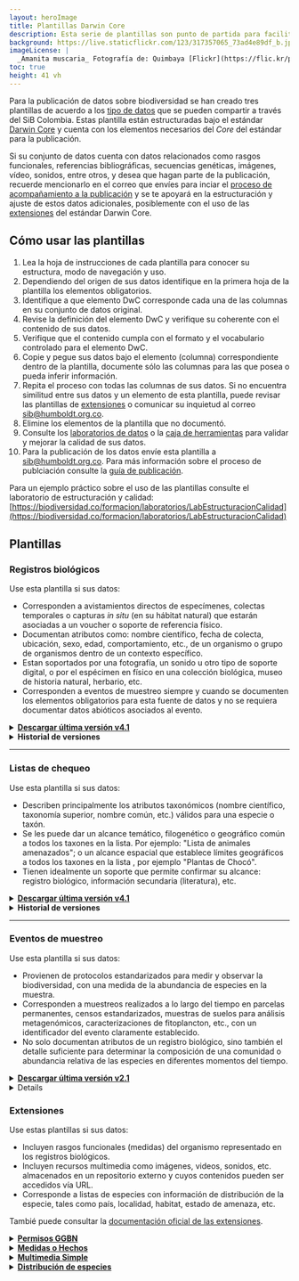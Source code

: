 ```yaml
---
layout: heroImage
title: Plantillas Darwin Core
description: Esta serie de plantillas son punto de partida para facilitar la estandarización de datos haciendo uso del Darwin Core (DwC).
background: https://live.staticflickr.com/123/317357065_73ad4e89df_b.jpg
imageLicense: |
  _Amanita muscaria_ Fotografía de: Quimbaya [Flickr](https://flic.kr/p/u3xcx)
toc: true
height: 41 vh
---
```


Para la publicación de datos sobre biodiversidad se han creado tres plantillas de acuerdo a los [tipo de datos](/compartir/tipos-de-datos) que se pueden compartir a través del SiB Colombia. Estas plantilla están estructuradas bajo el estándar [Darwin Core](/compartir/estandares) y cuenta con los elementos necesarios del _Core_ del estándar para la publicación. 

Si su conjunto de datos cuenta con datos relacionados como rasgos funcionales, referencias bibliográficas, secuencias genéticas, imágenes, vídeo, sonidos, entre otros, y desea que hagan parte de la publicación, recuerde mencionarlo en el correo que envíes para inciar el [proceso de acompañamiento a la publicación](/compartir/guia-para-publicar) y se te apoyará en la estructuración y ajuste de estos datos adicionales, posiblemente con el uso de las [extensiones](https://biodiversidad.co/recursos/plantillas-dwc#extensiones) del estándar Darwin Core.


## Cómo usar las plantillas

1. Lea la hoja de instrucciones de cada plantilla para conocer su estructura, modo de navegación y uso.
2. Dependiendo del origen de sus datos identifique en la primera hoja de la plantilla los elementos obligatorios.
3. Identifique a que elemento DwC corresponde cada una de las columnas en su conjunto de datos original.
4. Revise la definición del elemento DwC y verifique su coherente con el contenido de sus datos.
5. Verifique que el contenido cumpla con el formato y el vocabulario controlado para el elemento DwC.
6. Copie y pegue sus datos bajo el elemento (columna) correspondiente dentro de la plantilla, documente sólo las columnas para las que posea o pueda inferir información.
7. Repita el proceso con todas las columnas de sus datos. Si no encuentra similitud entre sus datos y un elemento de esta plantilla, puede revisar las plantillas de [extensiones](https://biodiversidad.co/recursos/plantillas-dwc#extensiones) o comunicar su inquietud al correo sib@humboldt.org.co.
8. Elimine los elementos de la plantilla que no documentó.
9. Consulte los [laboratorios de datos](/formacion/laboratorios) o la [caja de herramientas](/recursos/calidad-de-datos/) para validar y mejorar la calidad de sus datos.
10. Para la publicación de los datos envíe esta plantilla a sib@humboldt.org.co. Para más información sobre el proceso de publciación consulte la [guía de publicación](https://biodiversidad.co/compartir/guia-para-publicar/).

Para un ejemplo práctico sobre el uso de las plantillas consulte el laboratorio de estructuración y calidad: [https://biodiversidad.co/formacion/laboratorios/LabEstructuracionCalidad](https://biodiversidad.co/formacion/laboratorios/LabEstructuracionCalidad)				
		

## Plantillas


### Registros biológicos

Use esta plantilla si sus datos:

* Corresponden a avistamientos directos de especímenes, colectas temporales  o capturas _in situ_ (en su hábitat natural) que estarán asociadas a un voucher o soporte de referencia físico.
* Documentan atributos como: nombre científico, fecha de colecta, ubicación, sexo, edad, comportamiento, etc., de un organismo o grupo de organismos dentro de un contexto específico.
* Estan soportados por una fotografía, un sonido u otro tipo de soporte digital, o por el espécimen en físico en una colección biológica, museo de historia natural, herbario, etc.
* Corresponden a  eventos de muestreo siempre y cuando se documenten los elementos obligatorios para esta fuente de datos y no se requiera documentar datos abióticos asociados al evento.


<details>
    <summary markdown="span"><b><a href="https://drive.google.com/u/0/uc?id=18TGecPD1dH3KgiuA0i3FXD3BoEyLz5MS&export=download">Descargar última versión v4.1</a></b></summary>
<p>
    <i>Cambios realizados respecto a la versión 4.0:</i>
</p>

<ul>
  <li>Se incluyen 7 nuevos elementos incorporados en la última versión del estándar (2023-09-18).
    <ul>
      <li>caste (Casta)</li>
      <li>vitality (Estado de vitalidad)</li>
      <li>verbatimLabel (Etiqueta original)</li>
      <li>eventType (Tipo de evento)</li>
      <li>superfamily (Superfamilia)</li>
      <li>tribe (Tribu)</li>
      <li>subtribe (Subtribu)</li>
    </ul>
  </li>
  <li>Definiciones actualizadas y actualización de comentarios para varios elementos
    <ul>
      <li>footprintSpatialFit</li>
      <li>pointRadiusSpatialFit</li>
    </ul>   
  </li> 
      <li>Cambios en las instrucciones
    <ul>
      <li>Actualización de la citación</li>
    </ul>
  </li>      

</ul>
  
</details>  

<details>
    <summary markdown="span"><B>Historial de versiones</B></summary>

    <summary markdown="span"><b><a href="https://drive.google.com/u/0/uc?id=1mj0XG8GcABmTcZefQfHdHi8_ugJV3roA&export=download">Plantilla de Registros Biológicos v4.0</a></b></summary>
<p>
    <i>Cambios realizados respecto a la versión 3.5:</i>
</p>

<ul>
  <li>Se incluyen 10 nuevos elementos incorporados en la última versión del estándar (2021-08-24).
    <ul>
      <li>degreeOfEstablishment (Medios de establecimiento)</li>
      <li>pathway (Medios de establecimiento)</li>
      <li>recordedByID (ID del organismo)</li>
      <li>identifiedByID (ID de la identificación)</li>
      <li>verticalDatum (Datum vertical)</li>
      <li>verbatimIdentification (Identificación original)</li>
      <li>subfamily (Subfamilia)</li>
      <li>genericName (Nombre genérico)</li>
      <li>infragenericEpithet (Epíteto infragenérico)</li>
      <li>cultivarEpithet (Epíteto cultivar)</li>
    </ul>
  </li>
  <li>Todas las definiciones y vocabularios controlados fueron actualizadas incluyendo comentarios para facilitar la compresión de los elementos
  </li>
  <li>Cambio de obligatoriedad
    <ul>
      <li>El elemento <i>datasetId</i> deja de ser obligatorio para datos asociados a un permiso de recolección o acceso a recursos genéticos.</li>
      <li>El elemento <i>datasetName</i> deja de ser obligatorio para datos asociados a un permiso de recolección o acceso a recursos genéticos.</li>
      <li>La Extensión de permisos GGBN pasa a ser obligatoria para registros biológicos colectados bajo un permiso de recolección de especímenes o acceso a recursos genéticos y remplaza el uso de los elementos <i>datasetId</i> y <i>datasetName</i>.</li>
      <li>El elemento <i>disposition</i> deja de ser opcional y pasa a ser obligatorio para registros biológicos colectados bajo un permiso de recolección de especímenes o acceso a recursos genéticos.</li>
    </ul>   
  </li> 
      <li>Cambios en las instrucciones
    <ul>
      <li>Se mejoran las instrucciones</li>
      <li>Se incluye enlaces a la documentación oficial del estándar</li>
    </ul>
  </li>      

</ul>
  
   <a href="https://drive.google.com/u/0/uc?id=16oIiR09yAbm8B63CpR0h2phY7tqsFXSk&export=download"><b>Plantilla de Registros Biológicos v3.5</b></a>
<p><i>Cambios realizados respecto a la versión 3.4:</i></p>
<ul>
  <li>Definiciones actualizadas
    <ul>
      <li>basisOfRecord</li>
      <li>disposition</li>
      <li>preparations</li>
      <li>organismQuantity</li>
      <li>organismQuantityType</li>
    </ul>
  </li>
  <li>Cambio de obligatoriedad
    <ul>
      <li>El elemento individualCount deja de ser obligatorio y pasa a ser recomendado.</li>
      <li>El elemento <i>organismQuantity</i> deja de ser opcional y pasa a ser obligatorio para registros biológicos colectados bajo un permiso de recolección de especímenes o acceso a recursos genéticos.</li>
      <li>El elemento <i>organismQuantityType</i> deja de ser opcional y pasa a ser obligatorio para registros biológicos colectados bajo un permiso de recolección de especímenes o acceso a recursos genéticos.</li>
      <li>El elemento <i>disposition</i> deja de ser opcional y pasa a ser obligatorio para registros biológicos colectados bajo un permiso de recolección de especímenes o acceso a recursos genéticos.</li>
      <li>El elemento <i>preparations</i> deja  de ser recomendado y pasa a ser obligatorio para registros biológicos colectados bajo un permiso de recolección de especímenes o acceso a recursos genéticos.</li>
    </ul>   
  </li> 
      <li>Cambios en las instrucciones
    <ul>
      <li>Se añaden elementos obligatorios a la tabla de instrucciones</li>
      <li>Actualización citación</li>
    </ul>
  </li>      

</ul>
  
    <a href="https://drive.google.com/a/humboldt.org.co/uc?authuser=2&id=18QECbc_8aobmpxsLLKU8QFsRJIm-QBF6&export=download"><b>Plantilla de Registros Biológicos v3.4</b></a>
<p><i>Cambios realizados respecto a la versión 3.3:</i></p>
<ul>
  <li>Definiciones actualizadas
    <ul>
      <li>basisOfrecord</li>
      <li>institutionCode</li>
      <li>collectionCode</li>
      <li>catalogNumber</li>
      <li>type</li>
      <li>institutionID</li>
      <li>collectionID</li>
      <li>datasetID</li>
      <li>datasetName</li>
      <li>scientificName</li>
    </ul>
  </li>
  <li>Cambio de obligatoriedad
    <ul>
      <li>El elemento <i>catalogNumber</i> deja de ser obligatorio y pasa a ser condicional.</li>
      <li>El elemento type deja de ser recomendado y pasa a ser obligatorio.</li>
      <li>El elemento <i>otherCatalogNumbers</i> deja de ser obligatorio para registros biológicos colectados bajo un permiso de recolección de especímenes o acceso a recursos genéticos.</li>
      <li>El elemento datasetName pasa a ser obligatorio para registros biológicos colectados bajo un permiso de recolección de especÌmenes o acceso a recursos genéticos.</li>
      <li>El elemento <i>datasetID</i> pasa a ser obligatorio para los registros biológicos colectados bajo un permiso de recolección de especímenes o acceso a recursos genéticos.</li>
      <li>El elemento <i>preparations</i> pasa a ser recomendado.</li>
      <li>El elemento <i>taxonRank</i> pasa a ser obligatorio.</li>
    </ul>
 </li>  
 <li>Cambios en las instrucciones
    <ul>
      <li>Actualización enlaces.</li>
      <li>Se incluye una tabla describiendo los elementos obligatorios según el origen de los registros biológicos.</li>
      <li>Creación de una nueva categoría de obligatoriedad: 'Elemento obligatorio para al menos un tipo de registro biológico y recomendado en al documentación de un buen registro biológico'.</li>
      <li>Actualización menor en los textos.</li>
      <li>Cambios menores en el diseño para mejor visibilidad de la tabla.</li> 
      <li>Actualización citación</li>
    </ul>
 </li>      
    
</ul>
    
<a href="https://drive.google.com/uc?export=download&id=1ik_etAy1SAGplzanh5D9OA7-1IVDAQsq"><b>Plantilla de Registros Biológicos v3.3</b></a> 
    <p><i>Revisada y editada 2017-11</i></p>
    
<a href="https://drive.google.com/a/humboldt.org.co/uc?authuser=2&id=1NwpYvbragT62gS5Pa6bE4YWGSIE6jxao&export=download"><b>Plantilla de Registros Biológicos v3.1</b></a> 
 <p><i>Revisada y editada 2017-04</i></p>   
    
<a href="https://drive.google.com/a/humboldt.org.co/uc?authuser=2&id=197GjqdIAVXppnc798nW656UDPiAn28xx&export=download"><b>Plantilla de Registros Biológicos v3.0</b></a> 
 <p><i>Revisada y editada 2013-11</i></p>    
    
<a href="https://drive.google.com/a/humboldt.org.co/uc?authuser=2&id=1qE-1rCfFklxyUR9xvim9tqoGAj-iU3U4&export=download"><b>Plantilla de Registros Biológicos v2.0</b></a> 
 <p><i>Revisada y editada 2013-05</i></p>   

<a href="https://drive.google.com/a/humboldt.org.co/uc?authuser=2&id=1bEfdcGc31NLjLlWMZ62keHRLicSWn37M&export=download"><b>Plantilla de Registros Biológicos v1.0</b></a> 
 <p><i>Revisada y editada 2012</i></p> 
    
<a href="https://drive.google.com/a/humboldt.org.co/uc?authuser=2&id=1bEfdcGc31NLjLlWMZ62keHRLicSWn37M&export=download"><b>Plantilla CR-SiB v1.0</b></a>
     <p><i>Creada en 2014-05. A partir de 2019-09 se unifica con las plantillas de publicación de registros biológicos v3.5.</i></p> 
    
</details>  

---

### Listas de chequeo

Use esta plantilla si sus datos:

* Describen principalmente los atributos taxonómicos (nombre científico, taxonomía superior, nombre común, etc.) válidos para una especie o taxón.
* Se les puede dar un alcance temático, filogenético o geográfico común a todos los taxones en la lista. Por ejemplo: "Lista de animales amenazados"; o un alcance espacial que establece límites geográficos a todos los taxones en la lista , por ejemplo "Plantas de Chocó".
* Tienen idealmente un soporte que permite confirmar su alcance: registro biológico, información secundaria (literatura), etc.


<details>
    <summary markdown="span"><b><a href="https://drive.google.com/uc?id=15KbVqmcmm8aynmNNyNDtGWx7afQ006GT&authuser=2&export=download">Descargar última versión v4.1</a></b></summary>
    <p><i>Revisada y editada 2024-05</i></p>
    
</details>
<details>
    <summary markdown="span"><B>Historial de versiones</B></summary>
	
<a href="https://drive.google.com/uc?id=1BEpjkyfXqCSsBj24QclPY8FOpFCNcCdC&authuser=2&export=download"><b>Plantilla de Listas v4.0</b></a>
    <p><i>Revisada y editada 2022-02</i></p>

<a href="https://drive.google.com/uc?export=download&id=1p2j1KYHsNPyt50LopUkdhdaMlI6SZd4Q"><b>Plantilla de Listasn v3.2</b></a>
    <p><i>Revisada y editada 2017-11</i></p>
    <a href="https://drive.google.com/a/humboldt.org.co/uc?authuser=2&id=11rXim-K9OvEX3icT10sA5FE67NNvPIdd&export=download"><b>Plantilla de Listas v3.0</b></a>
    <p><i>Revisada y editada  2013-11</i></p>
    
<a href="https://drive.google.com/a/humboldt.org.co/uc?authuser=2&id=1YaQewpHUEo7br_OjaEH5_mum60KxV8bh&export=download"><b>Plantilla de Listas v2.0</b></a>
    <p><i>Revisada y editada 2013-05</i></p>

<a href="https://drive.google.com/a/humboldt.org.co/uc?authuser=2&id=1ZJwCYee7w_XF2RglSwhpv2VFI-cVdt1k&export=download"><b>Plantilla de Listas v1.0</b></a>
   <p><i>Revisada y editada 2012</i></p>

</details>

---

### Eventos de muestreo

Use esta plantilla si sus datos:

* Provienen de protocolos estandarizados para medir y observar la biodiversidad, con una medida de la abundancia de especies en la muestra.
* Corresponden a muestreos realizados a lo largo del tiempo en parcelas permanentes, censos estandarizados, muestras de suelos para análisis metagenómicos, caracterizaciones de fitoplancton, etc., con un identificador del evento claramente establecido.
* No solo documentan atributos de un registro biológico, sino también el detalle suficiente para determinar la composición de una comunidad o abundancia relativa de las especies en diferentes momentos del tiempo.

<details>
    <summary markdown="span"><b><a href="https://drive.google.com/uc?id=1_W9dujbANfZr65al-HLpyGwy1EDx4HNU&authuser=2&export=download">Descargar última versión v2.1</a></b></summary>
    <p><i>Revisada y editada 2024-05</i></p>
    
</details>

<details>
 
    <summary markdown="span"><B>Historial de versiones</B></summary>
    
<a href="https://drive.google.com/uc?id=1s4YC0Rkxoi3TsDvxiuGNp0CeMMzHf-9U&authuser=2&export=download"><b>Plantilla de eventos v2.0</b></a> 
 <p><i>Revisada y editada 2022-02</i></p>   
    
    <a href="https://drive.google.com/uc?id=1N3zTljnFujY7MC8Y_R4vd7vr1IhjgeXp&authuser=2&export=download"><b>Plantilla de eventos v1.1</b></a>
    <p><i>Revisada y editada 2014-05</i></p>
    

</details>



### Extensiones

Use estas plantillas si sus datos:

* Incluyen rasgos funcionales (medidas) del organismo representado en los registros biológicos.
* Incluyen recursos multimedia como imágenes, videos, sonidos, etc. almacenados en un repositorio externo y cuyos contenidos pueden ser accedidos vía URL. 
* Corresponde a listas de especies con información de distribución de la especie, tales como país, localidad, habitat, estado de amenaza, etc.

Tambié puede consultar la [documentación oficial de las extensiones](https://rs.gbif.org/extensions.html).

<details>
    <summary markdown="span"><b><a href="https://drive.google.com/uc?export=download&id=1vwX9JUx_219CVTF2HrDj7eEukFJyZd2P">Permisos GGBN</a></b></summary>
    <p><i>Revisada y editada 2022-03</i></p>
    
</details>

<details>
    <summary markdown="span"><b><a href="https://drive.google.com/u/0/uc?id=1hyRQ7rC3-bUm2eFga-swB4F2hW7PTE7g&export=download">Medidas o Hechos</a></b></summary>
    <p><i>Revisada y editada 2024-05</i></p>
    
</details>

<details>
    <summary markdown="span"><b><a href="https://drive.google.com/uc?export=download&id=1Bfdgnl-KXwvLHs8H-bSe8yBXVyD8qrx8">Multimedia Simple</a></b></summary>
    <p><i>Revisada y editada 2021-06</i></p>
    
</details>

<details>
    <summary markdown="span"><b><a href="https://drive.google.com/uc?export=download&id=1kqyGIkeP6KdR0-hz7CbGvriQuSitWqwp">Distribución de especies</a></b></summary>
    <p><i>Revisada y editada 2024-05</i></p>
    
</details>
 
